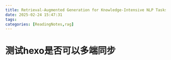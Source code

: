 ```yaml
---
title: Retrieval-Augmented Generation for Knowledge-Intensive NLP Tasks
date: 2025-02-24 15:47:31
tags:
categories: [ReadingNotes,rag]
---
```




# 测试hexo是否可以多端同步